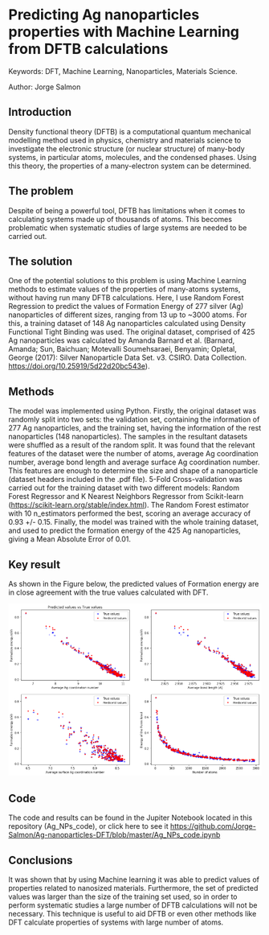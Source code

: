 # Predicting Ag nanoparticles properties with Machine Learning from DFTB calculations
Keywords: DFT, Machine Learning, Nanoparticles, Materials Science.

Author: Jorge Salmon


## Introduction

Density functional theory (DFTB) is a computational quantum mechanical modelling method used in physics, chemistry and materials science to investigate the electronic structure (or nuclear structure) of many-body systems, in particular atoms, molecules, and the condensed phases. Using this theory, the properties of a many-electron system can be determined. 

## The problem

Despite of being a powerful tool, DFTB has limitations when it comes to calculating systems made up of thousands of atoms. This becomes problematic when systematic studies of large systems are needed to be carried out.

## The solution

One of the potential solutions to this problem is using Machine Learning methods to estimate values of the properties of many-atoms systems, without having run many DFTB calculations. Here, I use Random Forest Regression to predict the values of Formation Energy of 277 silver (Ag) nanoparticles of different sizes, ranging from 13 up to ~3000 atoms. For this, a training dataset of 148 Ag nanoparticles calculated using Density Functional Tight Binding was used. The original dataset, comprised of 425 Ag nanoparticles was calculated by Amanda Barnard et al. (Barnard, Amanda; Sun, Baichuan; Motevalli Soumehsaraei, Benyamin; Opletal, George (2017): Silver Nanoparticle Data Set. v3. CSIRO. Data Collection. https://doi.org/10.25919/5d22d20bc543e).

## Methods

The model was implemented using Python. Firstly, the original dataset was randomly split into two sets: the validation set, containing the information of 277 Ag nanoparticles, and the training set, having the information of the rest nanoparticles (148 nanoparticles). The samples in the resultant datasets were shuffled as a result of the random split. It was found that the relevant features of the dataset were the number of atoms, average Ag coordination number, average bond length and average surface Ag coordination number. This features are enough to determine the size and shape of a nanoparticle (dataset headers included in the .pdf file). 5-Fold Cross-validation was carried out for the training dataset with two different models: Random Forest Regressor and K Nearest Neighbors Regressor from Scikit-learn (https://scikit-learn.org/stable/index.html). The Random Forest estimator with 10 n_estimators performed the best, scoring an average accuracy of 0.93 +/- 0.15. Finally, the model was trained with the whole training dataset, and used to predict the formation energy of the 425 Ag nanoparticles, giving a Mean Absolute Error of 0.01.

## Key result

As shown in the Figure below, the predicted values of Formation energy are in close agreement with the true values calculated with DFT.

![Predicted and true values of Formation energy.](pred.png)

## Code

The code and results can be found in the Jupiter Notebook located in this repository (Ag_NPs_code), or click here to see it https://github.com/Jorge-Salmon/Ag-nanoparticles-DFT/blob/master/Ag_NPs_code.ipynb

## Conclusions

It was shown that by using Machine learning it was able to predict values of properties related to nanosized materials. Furthermore, the set of predicted values was larger than the size of the training set used, so in order to perform systematic studies a large number of DFTB calculations will not be necessary. This technique is useful to aid DFTB or even other methods like DFT calculate properties of systems with large number of atoms. 


